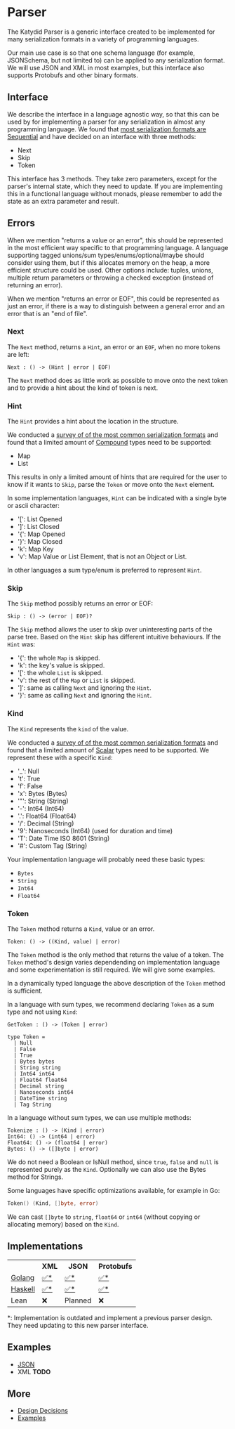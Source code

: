 # Parser

The Katydid Parser is a generic interface created to be implemented for many serialization formats in a variety of programming languages.

Our main use case is so that one schema language (for example, JSONSchema, but not limited to) can be applied to any serialization format.
We will use JSON and XML in most examples, but this interface also supports Protobufs and other binary formats.

## Interface

We describe the interface in a language agnostic way, so that this can be used by for implementing a parser for any serialization in almost any programming language.
We found that [most serialization formats are Sequential](./decisions/survey/comparison.md) and have decided on an interface with three methods:

* Next
* Skip
* Token

This interface has 3 methods. They take zero parameters, except for the parser's internal state, which they need to update.
If you are implementing this in a functional language without monads, please remember to add the state as an extra parameter and result.

## Errors

When we mention "returns a value or an error", this should be represented in the most efficient way specific to that programming language.
A language supporting tagged unions/sum types/enums/optional/maybe should consider using them, but if this allocates memory on the heap, a more efficient structure could be used.
Other options include: tuples, unions, multiple return parameters or throwing a checked exception (instead of returning an error).

When we mention "returns an error or EOF", this could be represented as just an error, if there is a way to distinguish between a general error and an error that is an "end of file".

### Next

The `Next` method, returns a `Hint`, an error or an `EOF`, when no more tokens are left:

```
Next : () -> (Hint | error | EOF)
```

The `Next` method does as little work as possible to move onto the next token and to provide a hint about the kind of token is next.

### Hint

The `Hint` provides a hint about the location in the structure.

We conducted a [survey of of the most common serialization formats](./decisions/survey/Readme.md) and found that a limited amount of [Compound](./decisions/compound.md) types need to be supported:

* Map
* List

This results in only a limited amount of hints that are required for the user to know if it wants to `Skip`, parse the `Token` or move onto the `Next` element.

In some implementation languages, `Hint` can be indicated with a single byte or ascii character:

* '[': List Opened
* ']': List Closed
* '{': Map Opened
* '}': Map Closed
* 'k': Map Key
* 'v': Map Value or List Element, that is not an Object or List.

In other languages a sum type/enum is preferred to represent `Hint`.

### Skip

The `Skip` method possibly returns an error or EOF:

```
Skip : () -> (error | EOF)?
```

The `Skip` method allows the user to skip over uninteresting parts of the parse tree.
Based on the `Hint` skip has different intuitive behaviours. 
If the `Hint` was:

* '{': the whole `Map` is skipped.
* 'k': the key's value is skipped.
* '[': the whole `List` is skipped.
* 'v': the rest of the `Map` or `List` is skipped.
* ']': same as calling `Next` and ignoring the `Hint`.
* '}': same as calling `Next` and ignoring the `Hint`.

### Kind

The `Kind` represents the `kind` of the value.

We conducted a [survey of of the most common serialization formats](./decisions/survey/Readme.md) and found that a limited amount of [Scalar](./decisions/scalar.md) types need to be supported.
We represent these with a specific `Kind`:

* '_': Null
* 't': True
* 'f': False
* 'x': Bytes (Bytes)
* '"': String (String)
* '-': Int64 (Int64)
* '.': Float64 (Float64)
* '/': Decimal (String)
* '9': Nanoseconds (Int64) (used for duration and time)
* 'T': Date Time ISO 8601 (String)
* '#': Custom Tag (String)

Your implementation language will probably need these basic types:

* `Bytes`
* `String`
* `Int64`
* `Float64`

### Token

The `Token` method returns a `Kind`, value or an error.

```
Token: () -> ((Kind, value) | error)
```

The `Token` method is the only method that returns the value of a token.
The `Token` method's design varies dependending on implementation language and some experimentation is still required.
We will give some examples.

In a dynamically typed language the above description of the `Token` method is sufficient.

In a language with sum types, we recommend declaring `Token` as a sum type and not using `Kind`:
```
GetToken : () -> (Token | error)

type Token =
  | Null
  | False
  | True
  | Bytes bytes
  | String string
  | Int64 int64
  | Float64 float64
  | Decimal string
  | Nanoseconds int64
  | DateTime string
  | Tag String
```

In a language without sum types, we can use multiple methods:
```
Tokenize : () -> (Kind | error)
Int64: () -> (int64 | error)
Float64: () -> (float64 | error)
Bytes: () -> ([]byte | error)
```
We do not need a Boolean or IsNull method, since `true`, `false` and `null` is represented purely as the `Kind`.
Optionally we can also use the Bytes method for Strings.

Some languages have specific optimizations available, for example in Go:
```go
Token() (Kind, []byte, error)
```
We can cast `[]byte` to `string`, `float64` or `int64` (without copying or allocating memory) based on the `Kind`.

## Implementations

<table>

<tr>
<th></th>
<th>XML</th>
<th>JSON</th>
<th>Protobufs</th>
</tr>

<tr>
<td><a href="https://github.com/katydid/parser-go">Golang</a></td>
<td><a href="https://github.com/katydid/parser-go-xml">✅*</a></td>
<td><a href="https://github.com/katydid/parser-go-json">✅*</a></td>
<td><a href="https://github.com/katydid/parser-go-proto">✅*</a></td>
</tr>

<tr>
<td><a href="https://github.com/katydid/katydid-haskell">Haskell</a></td>
<td><a href="https://github.com/katydid/katydid-haskell/blob/master/src/Data/Katydid/Parser/Xml.hs">✅*</a></td>
<td><a href="https://github.com/katydid/katydid-haskell/blob/master/src/Data/Katydid/Parser/Json.hs">✅*</a></td>
<td><a href="https://github.com/katydid/katydid-haskell/blob/master/src/Data/Katydid/Parser/Protobuf/Protobuf.hs">✅*</a></td>
</tr>

<tr>
<td>Lean</td>
<td>❌</td>
<td>Planned</td>
<td>❌</td>
</tr>

</table>

*: Implementation is outdated and implement a previous parser design. They need updating to this new parser interface.

## Examples

* [JSON](./examples/json.md)
* XML **TODO**

## More

* [Design Decisions](./decisions/design.md)
* [Examples](./examples.md)
